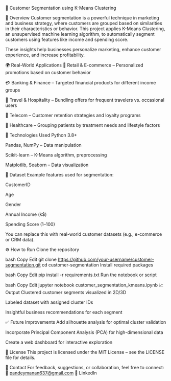 
🎯 Customer Segmentation using K-Means Clustering



📌 Overview
Customer segmentation is a powerful technique in marketing and business strategy, where customers are grouped based on similarities in their characteristics or behavior. This project applies K-Means Clustering, an unsupervised machine learning algorithm, to automatically segment customers using features like income and spending score.

These insights help businesses personalize marketing, enhance customer experience, and increase profitability.

🌍 Real-World Applications
🛒 Retail & E-commerce – Personalized promotions based on customer behavior

💳 Banking & Finance – Targeted financial products for different income groups

🧳 Travel & Hospitality – Bundling offers for frequent travelers vs. occasional users

📱 Telecom – Customer retention strategies and loyalty programs

🏥 Healthcare – Grouping patients by treatment needs and lifestyle factors

🧰 Technologies Used
Python 3.8+

Pandas, NumPy – Data manipulation

Scikit-learn – K-Means algorithm, preprocessing

Matplotlib, Seaborn – Data visualization

📁 Dataset
Example features used for segmentation:

CustomerID

Age

Gender

Annual Income (k$)

Spending Score (1–100)

You can replace this with real-world customer datasets (e.g., e-commerce or CRM data).

⚙️ How to Run
Clone the repository

bash
Copy
Edit
git clone https://github.com/your-username/customer-segmentation.git
cd customer-segmentation
Install required packages

bash
Copy
Edit
pip install -r requirements.txt
Run the notebook or script

bash
Copy
Edit
jupyter notebook customer_segmentation_kmeans.ipynb
📈 Output
Clustered customer segments visualized in 2D/3D

Labeled dataset with assigned cluster IDs

Insightful business recommendations for each segment

✅ Future Improvements
Add silhouette analysis for optimal cluster validation

Incorporate Principal Component Analysis (PCA) for high-dimensional data

Create a web dashboard for interactive exploration

📄 License
This project is licensed under the MIT License – see the LICENSE file for details.

🤝 Contact
For feedback, suggestions, or collaboration, feel free to connect:
📧 pandeymanan637@gmail.com
🔗 LinkedIn
